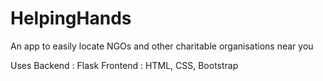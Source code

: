 # HelpingHands
An app to easily locate NGOs and other charitable organisations near you

Uses
Backend : Flask
Frontend : HTML, CSS, Bootstrap
